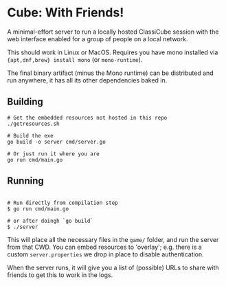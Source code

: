# Cube: With Friends!

A minimal-effort server to run a locally hosted ClassiCube session with the web interface enabled for a group of people on a local network.

This should work in Linux or MacOS. Requires you have mono installed via `{apt,dnf,brew} install mono` (or `mono-runtime`).

The final binary artifact (minus the Mono runtime) can be distributed and run anywhere, it has all its other dependencies baked in.

## Building

```shell
# Get the embedded resources not hosted in this repo
./getresources.sh

# Build the exe
go build -o server cmd/server.go

# Or just run it where you are
go run cmd/main.go
```

## Running

```shell

# Run directly from compilation step
$ go run cmd/main.go

# or after doingh `go build`
$ ./server
```

This will place all the necessary files in the `game/` folder, and run the server from that CWD. You can embed resources to 'overlay'; e.g. there is a custom `server.properties` we drop in place to disable authentication.

When the server runs, it will give you a list of (possible) URLs to share with friends to get this to work in the logs.
